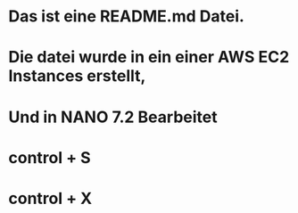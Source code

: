 # Das ist eine README.md Datei.


# Die datei wurde in ein einer AWS EC2 Instances erstellt,
# Und in NANO 7.2 Bearbeitet

# control + S
# control + X
